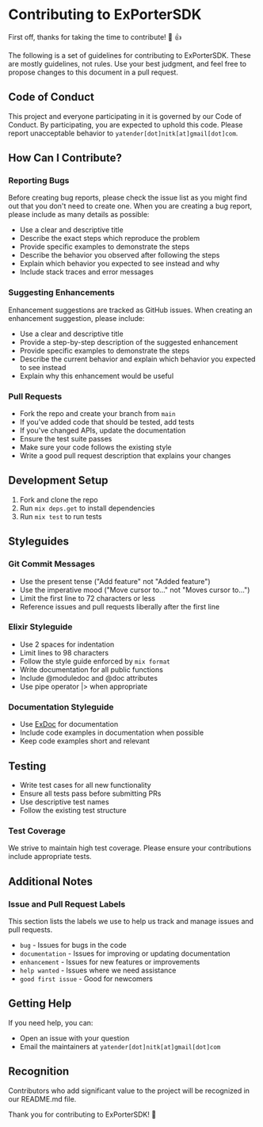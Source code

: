 # Contributing to ExPorterSDK

First off, thanks for taking the time to contribute! 🎉 👍

The following is a set of guidelines for contributing to ExPorterSDK. These are mostly guidelines, not rules. Use your best judgment, and feel free to propose changes to this document in a pull request.

## Code of Conduct

This project and everyone participating in it is governed by our Code of Conduct. By participating, you are expected to uphold this code. Please report unacceptable behavior to `yatender[dot]nitk[at]gmail[dot]com`.

## How Can I Contribute?

### Reporting Bugs

Before creating bug reports, please check the issue list as you might find out that you don't need to create one. When you are creating a bug report, please include as many details as possible:

* Use a clear and descriptive title
* Describe the exact steps which reproduce the problem
* Provide specific examples to demonstrate the steps
* Describe the behavior you observed after following the steps
* Explain which behavior you expected to see instead and why
* Include stack traces and error messages

### Suggesting Enhancements

Enhancement suggestions are tracked as GitHub issues. When creating an enhancement suggestion, please include:

* Use a clear and descriptive title
* Provide a step-by-step description of the suggested enhancement
* Provide specific examples to demonstrate the steps
* Describe the current behavior and explain which behavior you expected to see instead
* Explain why this enhancement would be useful

### Pull Requests

* Fork the repo and create your branch from `main`
* If you've added code that should be tested, add tests
* If you've changed APIs, update the documentation
* Ensure the test suite passes
* Make sure your code follows the existing style
* Write a good pull request description that explains your changes

## Development Setup

1. Fork and clone the repo
2. Run `mix deps.get` to install dependencies
3. Run `mix test` to run tests

## Styleguides

### Git Commit Messages

* Use the present tense ("Add feature" not "Added feature")
* Use the imperative mood ("Move cursor to..." not "Moves cursor to...")
* Limit the first line to 72 characters or less
* Reference issues and pull requests liberally after the first line

### Elixir Styleguide

* Use 2 spaces for indentation
* Limit lines to 98 characters
* Follow the style guide enforced by `mix format`
* Write documentation for all public functions
* Include @moduledoc and @doc attributes
* Use pipe operator |> when appropriate

### Documentation Styleguide

* Use [ExDoc](https://github.com/elixir-lang/ex_doc) for documentation
* Include code examples in documentation when possible
* Keep code examples short and relevant

## Testing

* Write test cases for all new functionality
* Ensure all tests pass before submitting PRs
* Use descriptive test names
* Follow the existing test structure

### Test Coverage

We strive to maintain high test coverage. Please ensure your contributions include appropriate tests.

## Additional Notes

### Issue and Pull Request Labels

This section lists the labels we use to help us track and manage issues and pull requests.

* `bug` - Issues for bugs in the code
* `documentation` - Issues for improving or updating documentation
* `enhancement` - Issues for new features or improvements
* `help wanted` - Issues where we need assistance
* `good first issue` - Good for newcomers

## Getting Help

If you need help, you can:

* Open an issue with your question
* Email the maintainers at `yatender[dot]nitk[at]gmail[dot]com`

## Recognition

Contributors who add significant value to the project will be recognized in our README.md file.

Thank you for contributing to ExPorterSDK! 🚀